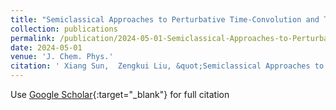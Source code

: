 ```yaml
---
title: "Semiclassical Approaches to Perturbative Time-Convolution and Time-Convolutionless Quantum Master Equations for Electronic Transitions in Multistate Systems"
collection: publications
permalink: /publication/2024-05-01-Semiclassical-Approaches-to-Perturbative-Time-Convolution-and-Time-Convolutionless-Quantum-Master-Equations-for-Electronic-Transitions-in-Multistate-Systems
date: 2024-05-01
venue: 'J. Chem. Phys.'
citation: ' Xiang Sun,  Zengkui Liu, &quot;Semiclassical Approaches to Perturbative Time-Convolution and Time-Convolutionless Quantum Master Equations for Electronic Transitions in Multistate Systems.&quot; J. Chem. Phys., 160(17), 2024.'
---
```

Use [Google Scholar](https://scholar.google.com/scholar?q=Semiclassical+Approaches+to+Perturbative+Time+Convolution+and+Time+Convolutionless+Quantum+Master+Equations+for+Electronic+Transitions+in+Multistate+Systems){:target="_blank"} for full citation
